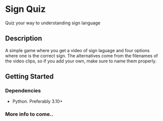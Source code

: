 # Sign Quiz 

Quiz your way to understanding sign language

## Description

A simple game where you get a video of sign laguage and
four options where one is the correct sign. The alternatives
come from the filenames of the video clips, so if you
add your own, make sure to name them properly.

## Getting Started

### Dependencies

* Python. Preferably 3.10+

### More info to come..

